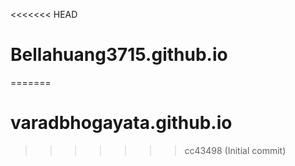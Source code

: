 <<<<<<< HEAD
# Bellahuang3715.github.io
=======
# varadbhogayata.github.io
>>>>>>> cc43498 (Initial commit)
